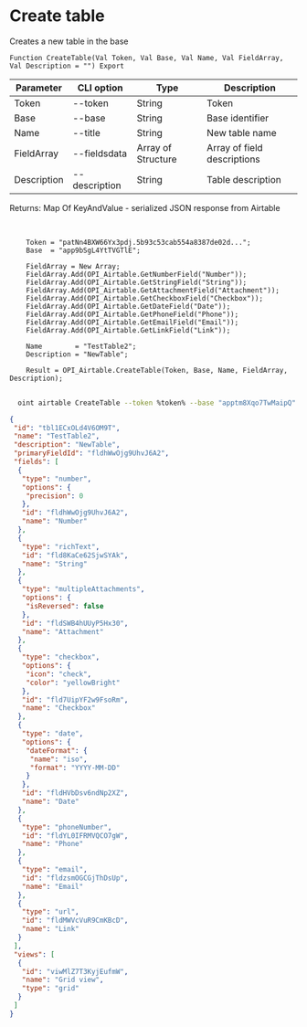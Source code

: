 ﻿---
sidebar_position: 1
---

# Create table
 Creates a new table in the base



`Function CreateTable(Val Token, Val Base, Val Name, Val FieldArray, Val Description = "") Export`

  | Parameter | CLI option | Type | Description |
  |-|-|-|-|
  | Token | --token | String | Token |
  | Base | --base | String | Base identifier |
  | Name | --title | String | New table name |
  | FieldArray | --fieldsdata | Array of Structure | Array of field descriptions |
  | Description | --description | String | Table description |

  
  Returns:  Map Of KeyAndValue - serialized JSON response from Airtable

<br/>




```bsl title="Code example"
    Token = "patNn4BXW66Yx3pdj.5b93c53cab554a8387de02d...";
    Base  = "app9bSgL4YtTVGTlE";

    FieldArray = New Array;
    FieldArray.Add(OPI_Airtable.GetNumberField("Number"));
    FieldArray.Add(OPI_Airtable.GetStringField("String"));
    FieldArray.Add(OPI_Airtable.GetAttachmentField("Attachment"));
    FieldArray.Add(OPI_Airtable.GetCheckboxField("Checkbox"));
    FieldArray.Add(OPI_Airtable.GetDateField("Date"));
    FieldArray.Add(OPI_Airtable.GetPhoneField("Phone"));
    FieldArray.Add(OPI_Airtable.GetEmailField("Email"));
    FieldArray.Add(OPI_Airtable.GetLinkField("Link"));

    Name        = "TestTable2";
    Description = "NewTable";

    Result = OPI_Airtable.CreateTable(Token, Base, Name, FieldArray, Description);
```



```sh title="CLI command example"
    
  oint airtable CreateTable --token %token% --base "apptm8Xqo7TwMaipQ" --title %title% --fieldsdata %fieldsdata% --description %description%

```

```json title="Result"
{
 "id": "tbl1ECxOLd4V6OM9T",
 "name": "TestTable2",
 "description": "NewTable",
 "primaryFieldId": "fldhWwOjg9UhvJ6A2",
 "fields": [
  {
   "type": "number",
   "options": {
    "precision": 0
   },
   "id": "fldhWwOjg9UhvJ6A2",
   "name": "Number"
  },
  {
   "type": "richText",
   "id": "fld8KaCe62SjwSYAk",
   "name": "String"
  },
  {
   "type": "multipleAttachments",
   "options": {
    "isReversed": false
   },
   "id": "fldSWB4hUUyP5Hx30",
   "name": "Attachment"
  },
  {
   "type": "checkbox",
   "options": {
    "icon": "check",
    "color": "yellowBright"
   },
   "id": "fld7UipYF2w9FsoRm",
   "name": "Checkbox"
  },
  {
   "type": "date",
   "options": {
    "dateFormat": {
     "name": "iso",
     "format": "YYYY-MM-DD"
    }
   },
   "id": "fldHVbDsv6ndNp2XZ",
   "name": "Date"
  },
  {
   "type": "phoneNumber",
   "id": "fldYL0IFRMVQCO7gW",
   "name": "Phone"
  },
  {
   "type": "email",
   "id": "fldzsmOGCGjThDsUp",
   "name": "Email"
  },
  {
   "type": "url",
   "id": "fldMWVcVuR9CmKBcD",
   "name": "Link"
  }
 ],
 "views": [
  {
   "id": "viwMlZ7T3KyjEufmW",
   "name": "Grid view",
   "type": "grid"
  }
 ]
}
```
